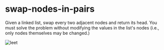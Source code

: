 # swap-nodes-in-pairs

Given a linked list, swap every two adjacent nodes and return its head. You must solve the problem without modifying the 
values in the list's nodes (i.e., only nodes themselves may be changed.)


![leet](https://user-images.githubusercontent.com/43201927/196188045-476849d0-cb53-4244-ac3b-2682747a27ca.jpg)
